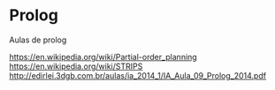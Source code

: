 # Prolog
Aulas de prolog

https://en.wikipedia.org/wiki/Partial-order_planning
https://en.wikipedia.org/wiki/STRIPS
http://edirlei.3dgb.com.br/aulas/ia_2014_1/IA_Aula_09_Prolog_2014.pdf
